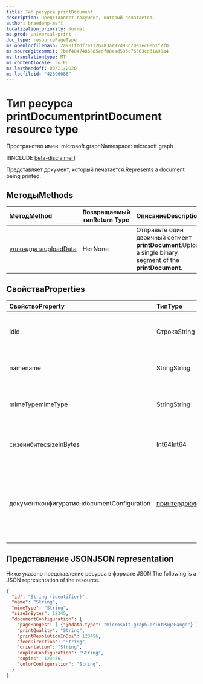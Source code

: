 ```yaml
---
title: Тип ресурса printDocument
description: Представляет документ, который печатается.
author: braedenp-msft
localization_priority: Normal
ms.prod: universal-print
doc_type: resourcePageType
ms.openlocfilehash: 2a981fbdf7e1126783ae97d93c20e3ec08b1f2f0
ms.sourcegitcommit: 7baf4847486885edf08ead533c76503cd31a98a4
ms.translationtype: MT
ms.contentlocale: ru-RU
ms.lasthandoff: 03/21/2020
ms.locfileid: "42896086"
---
```

# <a name="printdocument-resource-type"></a><span data-ttu-id="3fc74-103">Тип ресурса printDocument</span><span class="sxs-lookup"><span data-stu-id="3fc74-103">printDocument resource type</span></span>

<span data-ttu-id="3fc74-104">Пространство имен: microsoft.graph</span><span class="sxs-lookup"><span data-stu-id="3fc74-104">Namespace: microsoft.graph</span></span>

[!INCLUDE [beta-disclaimer](../../includes/beta-disclaimer.md)]

<span data-ttu-id="3fc74-105">Представляет документ, который печатается.</span><span class="sxs-lookup"><span data-stu-id="3fc74-105">Represents a document being printed.</span></span>

## <a name="methods"></a><span data-ttu-id="3fc74-106">Методы</span><span class="sxs-lookup"><span data-stu-id="3fc74-106">Methods</span></span>

| <span data-ttu-id="3fc74-107">Метод</span><span class="sxs-lookup"><span data-stu-id="3fc74-107">Method</span></span>       | <span data-ttu-id="3fc74-108">Возвращаемый тип</span><span class="sxs-lookup"><span data-stu-id="3fc74-108">Return Type</span></span> | <span data-ttu-id="3fc74-109">Описание</span><span class="sxs-lookup"><span data-stu-id="3fc74-109">Description</span></span> |
|:-------------|:------------|:------------|
| [<span data-ttu-id="3fc74-110">уплоаддата</span><span class="sxs-lookup"><span data-stu-id="3fc74-110">uploadData</span></span>](../api/printdocument-uploaddata.md) | <span data-ttu-id="3fc74-111">Нет</span><span class="sxs-lookup"><span data-stu-id="3fc74-111">None</span></span> | <span data-ttu-id="3fc74-112">Отправьте один двоичный сегмент **printDocument**.</span><span class="sxs-lookup"><span data-stu-id="3fc74-112">Upload a single binary segment of the **printDocument**.</span></span> |

## <a name="properties"></a><span data-ttu-id="3fc74-113">Свойства</span><span class="sxs-lookup"><span data-stu-id="3fc74-113">Properties</span></span>
| <span data-ttu-id="3fc74-114">Свойство</span><span class="sxs-lookup"><span data-stu-id="3fc74-114">Property</span></span>     | <span data-ttu-id="3fc74-115">Тип</span><span class="sxs-lookup"><span data-stu-id="3fc74-115">Type</span></span>        | <span data-ttu-id="3fc74-116">Описание</span><span class="sxs-lookup"><span data-stu-id="3fc74-116">Description</span></span> |
|:-------------|:------------|:------------|
|<span data-ttu-id="3fc74-117">id</span><span class="sxs-lookup"><span data-stu-id="3fc74-117">id</span></span>|<span data-ttu-id="3fc74-118">Строка</span><span class="sxs-lookup"><span data-stu-id="3fc74-118">String</span></span>|<span data-ttu-id="3fc74-119">Идентификатор документа.</span><span class="sxs-lookup"><span data-stu-id="3fc74-119">The document's identifier.</span></span> <span data-ttu-id="3fc74-120">Только для чтения.</span><span class="sxs-lookup"><span data-stu-id="3fc74-120">Read-only.</span></span>|
|<span data-ttu-id="3fc74-121">name</span><span class="sxs-lookup"><span data-stu-id="3fc74-121">name</span></span>|<span data-ttu-id="3fc74-122">String</span><span class="sxs-lookup"><span data-stu-id="3fc74-122">String</span></span>|<span data-ttu-id="3fc74-123">Имя документа.</span><span class="sxs-lookup"><span data-stu-id="3fc74-123">The document's name.</span></span> <span data-ttu-id="3fc74-124">Только для чтения.</span><span class="sxs-lookup"><span data-stu-id="3fc74-124">Read-only.</span></span>|
|<span data-ttu-id="3fc74-125">mimeType</span><span class="sxs-lookup"><span data-stu-id="3fc74-125">mimeType</span></span>|<span data-ttu-id="3fc74-126">String</span><span class="sxs-lookup"><span data-stu-id="3fc74-126">String</span></span>|<span data-ttu-id="3fc74-127">Тип MIME документа.</span><span class="sxs-lookup"><span data-stu-id="3fc74-127">The document's MIME type.</span></span> <span data-ttu-id="3fc74-128">Только для чтения.</span><span class="sxs-lookup"><span data-stu-id="3fc74-128">Read-only.</span></span>|
|<span data-ttu-id="3fc74-129">сизеинбитес</span><span class="sxs-lookup"><span data-stu-id="3fc74-129">sizeInBytes</span></span>|<span data-ttu-id="3fc74-130">Int64</span><span class="sxs-lookup"><span data-stu-id="3fc74-130">Int64</span></span>|<span data-ttu-id="3fc74-131">Размер документа в байтах.</span><span class="sxs-lookup"><span data-stu-id="3fc74-131">The document's size in bytes.</span></span> <span data-ttu-id="3fc74-132">Только для чтения.</span><span class="sxs-lookup"><span data-stu-id="3fc74-132">Read-only.</span></span>|
|<span data-ttu-id="3fc74-133">документконфигуратион</span><span class="sxs-lookup"><span data-stu-id="3fc74-133">documentConfiguration</span></span>|[<span data-ttu-id="3fc74-134">принтердокументконфигуратион</span><span class="sxs-lookup"><span data-stu-id="3fc74-134">printerDocumentConfiguration</span></span>](printerdocumentconfiguration.md) |<span data-ttu-id="3fc74-135">Группа параметров, которые принтер должен использовать для печати документа.</span><span class="sxs-lookup"><span data-stu-id="3fc74-135">A group of settings that a printer should use to print a document.</span></span> <span data-ttu-id="3fc74-136">Только для чтения.</span><span class="sxs-lookup"><span data-stu-id="3fc74-136">Read-only.</span></span>|

## <a name="json-representation"></a><span data-ttu-id="3fc74-137">Представление JSON</span><span class="sxs-lookup"><span data-stu-id="3fc74-137">JSON representation</span></span>

<span data-ttu-id="3fc74-138">Ниже указано представление ресурса в формате JSON.</span><span class="sxs-lookup"><span data-stu-id="3fc74-138">The following is a JSON representation of the resource.</span></span>

<!-- {
  "blockType": "resource",
  "optionalProperties": [

  ],
  "@odata.type": "microsoft.graph.printDocument"
}-->

```json
{
  "id": "String (identifier)",
  "name": "String",
  "mimeType": "String",
  "sizeInBytes": 12345,
  "documentConfiguration": {
    "pageRanges": [ {"@odata.type": "microsoft.graph.printPageRange"} ],
    "printQuality": "String",
    "printResolutionInDpi": 123456,
    "feedDirection": "String",
    "orientation": "String",
    "duplexConfiguration": "String",
    "copies": 123456,
    "colorConfiguration": "String",
  }
}

```
